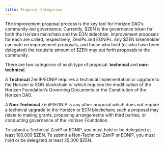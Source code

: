 ```yaml
---
title: Proposal Categories
---
```


The improvement proposal process is the key tool for Horizen DAO’s community-led governance. Currently, $ZEN is the governance token for both the Horizen mainchain and the EON sidechain. Improvement proposals for each are called, respectively, ZenIPs and EONIPs. Any $ZEN tokenholder can vote on improvement proposals, and those who hold (or who have been delegated) the requisite amount of $ZEN may put forth proposals to the community.

There are two categories of each type of proposal: **technical** and **non-technical**. 

A **Technical** ZenIP/EONIP requires a technical implementation or upgrade to the Horizen or EON blockchain or which requires the modification of the Horizen Foundation’s Governing Documents or the Constitution of the Horizen DAO. 

A **Non-Technical** ZenIP/EONIP is any other proposal which does not require a technical upgrade to the Horizen or EON blockchain; such a proposal may relate to making grants, proposing arrangements with third parties, or conducting governance of the Horizen Foundation.

To submit a Technical ZenIP or EONIP, you must hold or be delegated at least 100,000 $ZEN. To submit a Non-Technical ZenIP or EONIP, you must hold or be delegated at least 25,000 $ZEN. 
